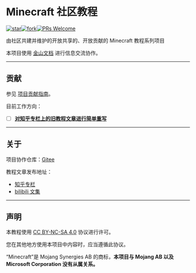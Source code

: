 # Minecraft 社区教程
[![star](https://gitee.com/community-tut/minecraft-community-tut/badge/star.svg?theme=dark)](https://gitee.com/community-tut/minecraft-community-tut/stargazers)[![fork](https://gitee.com/community-tut/minecraft-community-tut/badge/fork.svg?theme=dark)](https://gitee.com/community-tut/minecraft-community-tut/members)[![PRs Welcome](https://img.shields.io/badge/PRs-welcome-brightgreen.svg?style=flat)](https://gitee.com/community-tut/minecraft-community-tut/pulls)

由社区共建并维护的开放共享的、开放贡献的 Minecraft 教程系列项目

本项目使用 [金山文档][kdocs] 进行信息交流协作。

---

## 贡献
参见 [项目贡献指南](/CONTRIBUTING.md)。

目前工作方向：
- [ ] [**对知乎专栏上的旧教程文章进行简单重写**](https://kdocs.cn/l/couJjQX7XAtJ)

---
## 关于

项目协作仓库：[Gitee](https://gitee.com/community-tut/minecraft-community-tut)

教程文章发布地址：
- [知乎专栏](https://www.zhihu.com/column/c_1234517495362920448)
- [bilibili 文集](https://www.bilibili.com/read/readlist/rl710175)

---

## 声明

本教程使用 [CC BY-NC-SA 4.0](/LICENSE) 协议进行许可。

您在其他地方使用本项目中内容时，应当遵循此协议。

“Minecraft”是 Mojang Synergies AB 的商标，**本项目与 Mojang AB 以及 Microsoft Corporation 没有从属关系。**


[kdocs]: https://kdocs.cn/l/coiA5aK3MGeW

